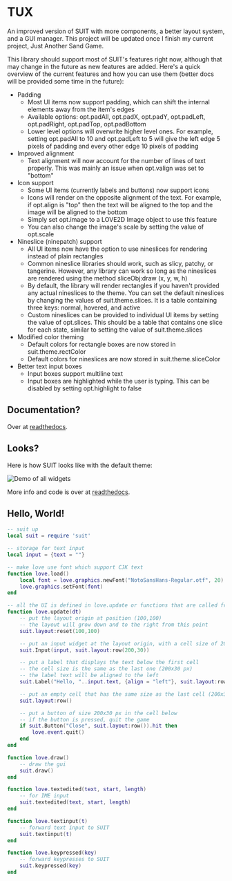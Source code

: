 # TUX

An improved version of SUIT with more components, a better layout system, and a GUI manager. This project will be updated once I finish my current project, Just Another Sand Game.

This library should support most of SUIT's features right now, although that may change in the future as new features are added. Here's a quick overview of the current features and how you can use them (better docs will be provided some time in the future):

- Padding
  - Most UI items now support padding, which can shift the internal elements away from the item's edges
  - Available options: opt.padAll, opt.padX, opt.padY, opt.padLeft, opt.padRight, opt.padTop, opt.padBottom
  - Lower level options will overwrite higher level ones. For example, setting opt.padAll to 10 and opt.padLeft to 5 will give the left edge 5 pixels of padding and every other edge 10 pixels of padding
- Improved alignment
  - Text alignment will now account for the number of lines of text properly. This was mainly an issue when opt.valign was set to "bottom"
- Icon support
  - Some UI items (currently labels and buttons) now support icons
  - Icons will render on the opposite alignment of the text. For example, if opt.align is "top" then the text will be aligned to the top and the image will be aligned to the bottom
  - Simply set opt.image to a LOVE2D Image object to use this feature
  - You can also change the image's scale by setting the value of opt.scale
- Nineslice (ninepatch) support
  - All UI items now have the option to use nineslices for rendering instead of plain rectangles
  - Common nineslice libraries should work, such as slicy, patchy, or tangerine. However, any library can work so long as the nineslices are rendered using the method sliceObj:draw (x, y, w, h)
  - By default, the library will render rectangles if you haven't provided any actual nineslices to the theme. You can set the default nineslices by changing the values of suit.theme.slices. It is a table containing three keys: normal, hovered, and active
  - Custom nineslices can be provided to individual UI items by setting the value of opt.slices. This should be a table that contains one slice for each state, similar to setting the value of suit.theme.slices
- Modified color theming
  - Default colors for rectangle boxes are now stored in suit.theme.rectColor
  - Default colors for nineslices are now stored in suit.theme.sliceColor
- Better text input boxes
  - Input boxes support multiline text
  - Input boxes are highlighted while the user is typing. This can be disabled by setting opt.highlight to false

## Documentation?

Over at [readthedocs](http://suit.readthedocs.org/en/latest/).

## Looks?

Here is how SUIT looks like with the default theme:

![Demo of all widgets](docs/_static/demo.gif)

More info and code is over at [readthedocs](http://suit.readthedocs.org/en/latest/).

## Hello, World!

```lua
-- suit up
local suit = require 'suit'

-- storage for text input
local input = {text = ""}

-- make love use font which support CJK text
function love.load()
    local font = love.graphics.newFont("NotoSansHans-Regular.otf", 20)
    love.graphics.setFont(font)
end

-- all the UI is defined in love.update or functions that are called from here
function love.update(dt)
	-- put the layout origin at position (100,100)
	-- the layout will grow down and to the right from this point
	suit.layout:reset(100,100)

	-- put an input widget at the layout origin, with a cell size of 200 by 30 pixels
	suit.Input(input, suit.layout:row(200,30))

	-- put a label that displays the text below the first cell
	-- the cell size is the same as the last one (200x30 px)
	-- the label text will be aligned to the left
	suit.Label("Hello, "..input.text, {align = "left"}, suit.layout:row())

	-- put an empty cell that has the same size as the last cell (200x30 px)
	suit.layout:row()

	-- put a button of size 200x30 px in the cell below
	-- if the button is pressed, quit the game
	if suit.Button("Close", suit.layout:row()).hit then
		love.event.quit()
	end
end

function love.draw()
	-- draw the gui
	suit.draw()
end

function love.textedited(text, start, length)
    -- for IME input
    suit.textedited(text, start, length)
end

function love.textinput(t)
	-- forward text input to SUIT
	suit.textinput(t)
end

function love.keypressed(key)
	-- forward keypresses to SUIT
	suit.keypressed(key)
end
```
